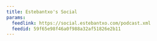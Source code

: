 ```yaml
---
title: Estebantxo's Social
params:
  feedlink: https://social.estebantxo.com/podcast.xml
  feedid: 59f65e98f46a0f988a32af51826e2b11
---
```

